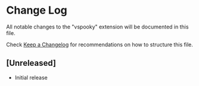 # Change Log

All notable changes to the "vspooky" extension will be documented in this file.

Check [Keep a Changelog](http://keepachangelog.com/) for recommendations on how to structure this file.

## [Unreleased]

- Initial release